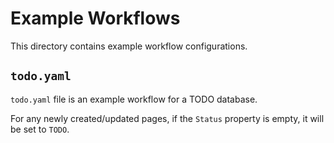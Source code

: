# Example Workflows

This directory contains example workflow configurations.

## `todo.yaml`

`todo.yaml` file is an example workflow for a TODO database.

For any newly created/updated pages, if the `Status` property is empty, it will be set to `TODO`.
